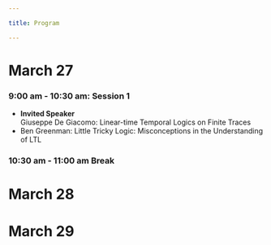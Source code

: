 ```yaml
---

title: Program

---
```


<h1>March 27</h1>


<h3>9:00 am - 10:30 am: Session 1  </h3>
<ul role="list">
    <li> <b>Invited Speaker</b><br>
    	Giuseppe De Giacomo: Linear-time Temporal Logics on Finite Traces</li>
    <li>Ben Greenman: Little Tricky Logic: Misconceptions in the Understanding of LTL </li>

</ul>

<h3>10:30 am - 11:00 am   Break</h3>


<h1>March 28</h1>

<h1>March 29</h1>